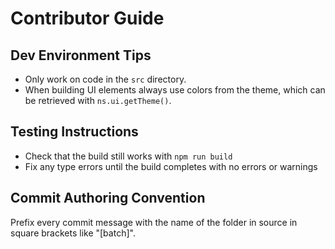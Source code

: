 # Contributor Guide

## Dev Environment Tips

- Only work on code in the `src` directory.
- When building UI elements always use colors from the theme, which
  can be retrieved with `ns.ui.getTheme()`.

## Testing Instructions

- Check that the build still works with `npm run build`
- Fix any type errors until the build completes with no errors or warnings

## Commit Authoring Convention

Prefix every commit message with the name of the folder in source in
square brackets like "[batch]".
